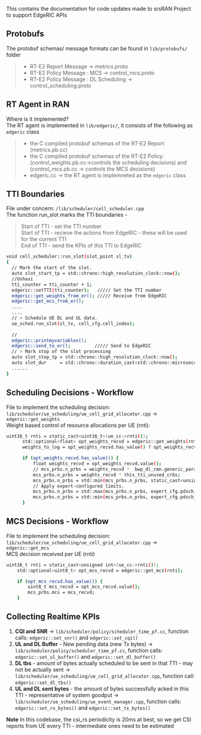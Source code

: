 This contains the documentation for code updates made to srsRAN Project to support EdgeRIC APIs
## Protobufs
The protobuf schemas/ message formats can be found in ``lib/protobufs/`` folder
> - RT-E2 Report Message -> metrics.proto
> - RT-E2 Policy Message : MCS -> control_mcs.proto
> - RT-E2 Policy Message : DL Scheduling -> control_scheduling.proto

## RT Agent in RAN
Where is it implemented?  
The RT agent is implemented in ``lib/edgeric/``, it consists of the following as ``edgeric`` class    
> - the C compiled protobuf schemas of the RT-E2 Report (metrics.pb.cc)  
> - the C compiled protobuf schemas of the RT-E2 Policy: (control_weights.pb.cc->controls the scheduling decisions) and (control_mcs.pb.cc -> controls the MCS decisions)
> - edgeric.cc -> the RT agent is implemneted as the ``edgeric`` class

## TTI Boundaries
File under concern: ``/lib/scheduler/cell_scheduler.cpp``  
The function run_slot marks the TTI boundaries -
> Start of TTI - set the TTI number  
> Start of TTI - recieve the actions from EdgeRIC - these will be used for the current TTI  
> End of TTI - send the KPIs of this TTI to EdgeRIC

```bash
void cell_scheduler::run_slot(slot_point sl_tx)
{
  // Mark the start of the slot.
  auto slot_start_tp = std::chrono::high_resolution_clock::now();
  //Ushasi 
  tti_counter = tti_counter + 1;
  edgeric::setTTI(tti_counter);   ///// Set the TTI number
  edgeric::get_weights_from_er(); ///// Receive from EdgeRIC
  edgeric::get_mcs_from_er();
  ....
  ....
  // > Schedule UE DL and UL data.
  ue_sched.run_slot(sl_tx, cell_cfg.cell_index);
  
  //
  edgeric::printmyvariables();
  edgeric::send_to_er();         ///// Send to EdgeRIC
  // > Mark stop of the slot processing
  auto slot_stop_tp = std::chrono::high_resolution_clock::now();
  auto slot_dur     = std::chrono::duration_cast<std::chrono::microseconds>(slot_stop_tp - slot_start_tp);
  ......
} 
```
## Scheduling Decisions - Workflow
File to implement the scheduling decision: ``lib/scheduler/ue_scheduling/ue_cell_grid_allocator.cpp`` -> ``edgeric::get_weights``  
Weight based control of resource allocations per UE (rnti):  
```bash
uint16_t rnti = static_cast<uint16_t>(ue_cc->rnti());
      std::optional<float> opt_weights_recvd = edgeric::get_weights(rnti); // Janus hook to go in here
      weights_to_log = opt_weights_recvd.has_value() ? opt_weights_recvd.value() : 0.0f;

      if (opt_weights_recvd.has_value()) {
          float weights_recvd = opt_weights_recvd.value();
          // mcs_prbs.n_prbs = weights_recvd *  bwp_dl_cmn.generic_params.crbs.length(); 
          mcs_prbs.n_prbs = weights_recvd * this_tti_unused_crbs;
          mcs_prbs.n_prbs = std::min(mcs_prbs.n_prbs, static_cast<unsigned int>(calc_prbs));
          // Apply expert-configured limits.
          mcs_prbs.n_prbs = std::max(mcs_prbs.n_prbs, expert_cfg.pdsch_nof_rbs.start());
          mcs_prbs.n_prbs = std::min(mcs_prbs.n_prbs, expert_cfg.pdsch_nof_rbs.stop());
      }
```

## MCS Decisions - Workflow
File to implement the scheduling decision: ``lib/scheduler/ue_scheduling/ue_cell_grid_allocator.cpp`` -> ``edgeric::get_mcs``  
MCS decision received per UE (rnti)  
```bash
uint16_t rnti = static_cast<unsigned int>(ue_cc->rnti());
    std::optional<uint8_t> opt_mcs_recvd = edgeric::get_mcs(rnti);

    if (opt_mcs_recvd.has_value()) {
        uint8_t mcs_recvd = opt_mcs_recvd.value();
        mcs_prbs.mcs = mcs_recvd;
    }
```
## Collecting Realtime KPIs
1. **CQI and SNR** -> ``lib/scheduler/policy/scheduler_time_pf.cc``, function calls: ``edgeric::set_snr()`` and ``edgeric::set_cqi()``
2. **UL and DL Buffer** - New pending data (new Tx bytes) -> ``lib/scheduler/policy/scheduler_time_pf.cc``, function calls: ``edgeric::set_ul_buffer()`` and ``edgeric::set_dl_buffer()``
3. **DL tbs** - amount of bytes actually scheduled to be sent in that TTI - may not be actually sent -> ``lib/scheduler/ue_scheduling/ue_cell_grid_allocator.cpp``, function call: ``edgeric::set_dl_tbs()``
4. **UL and DL sent bytes** - the amount of bytes successfully acked in this TTI - representative of system goodput -> ``lib/scheduler/ue_scheduling/ue_event_manager.cpp``, function calls: ``edgeric::set_rx_bytes()`` and ``edgeric::set_tx_bytes()``

**Note** In this codebase, the csi_rs periodicity is 20ms at best, so we get CSI reports from UE every TTI - intermediate ones need to be estimated    
